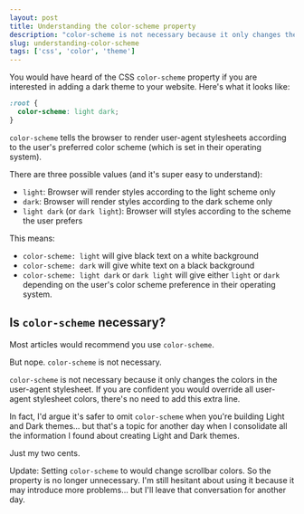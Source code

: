 ```yaml
---
layout: post
title: Understanding the color-scheme property
description: "color-scheme is not necessary because it only changes the colors in the user-agent stylesheet. If you are confident you would override all user-agent stylesheet colors, there's no need to add this extra line."
slug: understanding-color-scheme
tags: ['css', 'color', 'theme']
---
```


You would have heard of the CSS `color-scheme` property if you are interested in adding a dark theme to your website. Here's what it looks like:

```css
:root {
  color-scheme: light dark;
}
```

`color-scheme` tells the browser to render user-agent stylesheets according to the user's preferred color scheme (which is set in their operating system).

There are three possible values (and it's super easy to understand):

- `light`: Browser will render styles according to the light scheme only
- `dark`: Browser will render styles according to the dark scheme only
- `light dark` (or `dark light`): Browser will styles according to the scheme the user prefers

This means:

- `color-scheme: light` will give black text on a white background
- `color-scheme: dark` will give white text on a black background
- `color-scheme: light dark` or `dark light` will give either `light` or `dark` depending on the user's color scheme preference in their operating system.

## Is `color-scheme` necessary?

Most articles would recommend you use `color-scheme`.

But nope. `color-scheme` is not necessary.

`color-scheme` is not necessary because it only changes the colors in the user-agent stylesheet. If you are confident you would override all user-agent stylesheet colors, there's no need to add this extra line.

In fact, I'd argue it's safer to omit `color-scheme` when you're building Light and Dark themes... but that's a topic for another day when I consolidate all the information I found about creating Light and Dark themes.

Just my two cents.

Update: Setting `color-scheme` to would change scrollbar colors. So the property is no longer unnecessary. I'm still hesitant about using it because it may introduce more problems... but I'll leave that conversation for another day.
